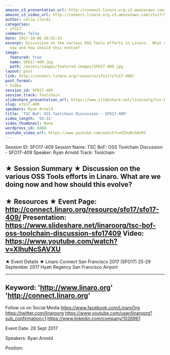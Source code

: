 ```yaml
---
amazon_s3_presentation_url: http://connect.linaro.org.s3.amazonaws.com/sfo17/Presentations/SFO17-409%20TSC%20BoF%20OSS%20Toolchain%20Discussion.pdf
amazon_s3_video_url: http://connect.linaro.org.s3.amazonaws.com/sfo17/Videos/SFO17-409%20-%20TSC%20BoF-%20OSS%20Toolchain%20Discussion.mp4
author: celia.ilardi
categories:
- sfo17
comments: false
date: 2017-10-06 16:55:53
excerpt: Discussion on the various OSS Tools efforts in Linaro.  What are we doing
  now and how should this evolve?
image:
  featured: true
  name: SFO17-409.jpg
  path: /assets/images/featured-images/SFO17-409.jpg
layout: post
link: http://connect.linaro.org/resource/sfo17/sfo17-409/
post_format:
- Video
session_id: SFO17-409
session_track: Toolchain
slideshare_presentation_url: https://www.slideshare.net/linaroorg/tsc-bof-oss-toolchain-discussion-sfo17409
slug: sfo17-409
speakers: Ryan Arnold
title: 'TSC BoF: OSS Toolchain Discussion - SFO17-409'
video_length: '54:31'
video_thumbnail: None
wordpress_id: 6060
youtube_video_url: https://www.youtube.com/watch?v=XIhuNcSAVXU
---
```


Session ID: SFO17-409
Session Name: TSC BoF: OSS Toolchain Discussion - SFO17-409
Speaker: Ryan Arnold
Track: Toolchain


★ Session Summary ★
Discussion on the various OSS Tools efforts in Linaro.  What are we doing now and how should this evolve?
---------------------------------------------------
★ Resources ★
Event Page: http://connect.linaro.org/resource/sfo17/sfo17-409/
Presentation: https://www.slideshare.net/linaroorg/tsc-bof-oss-toolchain-discussion-sfo17409
Video: https://www.youtube.com/watch?v=XIhuNcSAVXU
 ---------------------------------------------------

★ Event Details ★
Linaro Connect San Francisco 2017 (SFO17)
25-29 September 2017
Hyatt Regency San Francisco Airport

---------------------------------------------------
Keyword: 
'http://www.linaro.org'
'http://connect.linaro.org'
---------------------------------------------------
Follow us on Social Media
https://www.facebook.com/LinaroOrg
https://twitter.com/linaroorg
https://www.youtube.com/user/linaroorg?sub_confirmation=1
https://www.linkedin.com/company/1026961

Event Date: 28 Sept 2017

Speakers: Ryan Arnold

Position: